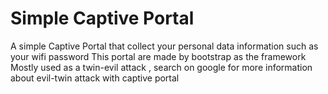 # Simple Captive Portal

A simple Captive Portal that collect your personal data information such as your wifi password
This portal are made by bootstrap as the framework
Mostly used as a twin-evil attack , search on google for more information about evil-twin attack with captive portal
